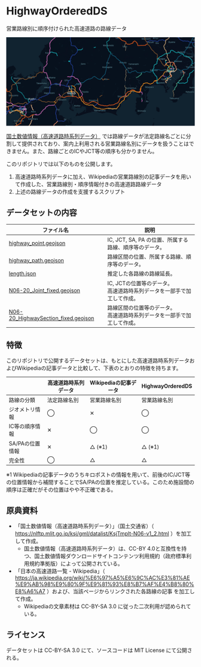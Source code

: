 # HighwayOrderedDS
営業路線別に順序付けられた高速道路の路線データ

![screenshot](./screenshot.png)

[国土数値情報（高速道路時系列データ）](https://nlftp.mlit.go.jp/ksj/gml/datalist/KsjTmplt-N06-v1_2.html) では路線データが法定路線名ごとに分割して提供されており、案内上利用される営業路線名別にデータを扱うことはできません。また、路線ごとのICやJCT等の順序も分かりません。

このリポジトリでは以下のものを公開します。

1. 高速道路時系列データに加え、Wikipediaの営業路線別の記事データを用いて作成した、営業路線別・順序情報付きの高速道路路線データ
2. 上述の路線データの作成を支援するスクリプト

## データセットの内容

| ファイル名                                                   | 説明                                                         |
| ------------------------------------------------------------ | ------------------------------------------------------------ |
| [highway_point.geojson](data/highway_point.geojson)          | IC, JCT, SA, PA の位置、所属する路線、順序等のデータ。       |
| [highway_path.geojson](data/highway_path.geojson)            | 路線区間の位置、所属する路線、順序等のデータ。               |
| [length.json](data/length.json)                              | 推定した各路線の路線延長。                                   |
| [N06-20_Joint_fixed.geojson](data/N06-20_Joint_fixed.geojson) | IC, JCTの位置等のデータ。<br />高速道路時系列データを一部手で加工して作成。 |
| [N06-20_HighwaySection_fixed.geojson](data/N06-20_HighwaySection_fixed.geojson) | 路線区間の位置等のデータ。<br />高速道路時系列データを一部手で加工して作成。 |

## 特徴

このリポジトリで公開するデータセットは、もとにした高速道路時系列データおよびWikipediaの記事データと比較して、下表のとおりの特徴を持ちます。

|                 | 高速道路時系列データ | Wikipediaの記事データ | HighwayOrderedDS |
| --------------- | -------------------- | --------------------- | ---------------- |
| 路線の分類      | 法定路線名別         | 営業路線名別          | 営業路線名別     |
| ジオメトリ情報  | ◯                    | ✕                     | ◯                |
| IC等の順序情報  | ✕                    | ◯                     | ◯                |
| SA/PAの位置情報 | ✕                    | △ (※1)                | △ (※1)           |
| 完全性          | ◯                    | △                     | △                |

※1 Wikipediaの記事データのうちキロポストの情報を用いて、前後のIC/JCT等の位置情報から補間することでSA/PAの位置を推定している。このため施設間の順序は正確だがその位置はやや不正確である。

## 原典資料

* 「国土数値情報（高速道路時系列データ）」（国土交通省）（ https://nlftp.mlit.go.jp/ksj/gml/datalist/KsjTmplt-N06-v1_2.html ）を加工して作成。
  * 国土数値情報（高速道路時系列データ）は、CC-BY 4.0と互換性を持つ、国土数値情報ダウンロードサイトコンテンツ利用規約（政府標準利用規約準拠版）によって公開されている。
* 「日本の高速道路一覧 - Wikipedia」（ https://ja.wikipedia.org/wiki/%E6%97%A5%E6%9C%AC%E3%81%AE%E9%AB%98%E9%80%9F%E9%81%93%E8%B7%AF%E4%B8%80%E8%A6%A7 ）および、当該ページからリンクされた各路線の記事 を加工して作成。
  * Wikipediaの文章素材は CC-BY-SA 3.0 に従った二次利用が認められている。

## ライセンス

データセットは CC-BY-SA 3.0 にて、ソースコードは MIT License にて公開される。
